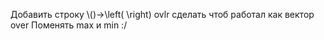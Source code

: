 Добавить строку
\\()->\left( \right)
ovlr сделать чтоб работал как вектор
over
Поменять max и min :/
